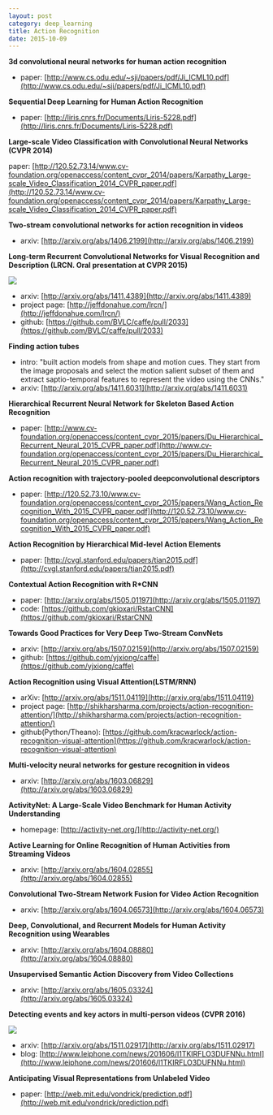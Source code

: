 ```yaml
---
layout: post
category: deep_learning
title: Action Recognition
date: 2015-10-09
---
```


**3d convolutional neural networks for human action recognition**

- paper: [http://www.cs.odu.edu/~sji/papers/pdf/Ji_ICML10.pdf](http://www.cs.odu.edu/~sji/papers/pdf/Ji_ICML10.pdf)

**Sequential Deep Learning for Human Action Recognition**

- paper: [http://liris.cnrs.fr/Documents/Liris-5228.pdf](http://liris.cnrs.fr/Documents/Liris-5228.pdf)

**Large-scale Video Classification with Convolutional Neural Networks (CVPR 2014)**

paper: [http://120.52.73.14/www.cv-foundation.org/openaccess/content_cvpr_2014/papers/Karpathy_Large-scale_Video_Classification_2014_CVPR_paper.pdf](http://120.52.73.14/www.cv-foundation.org/openaccess/content_cvpr_2014/papers/Karpathy_Large-scale_Video_Classification_2014_CVPR_paper.pdf)

**Two-stream convolutional networks for action recognition in videos**

- arxiv: [http://arxiv.org/abs/1406.2199](http://arxiv.org/abs/1406.2199)

**Long-term Recurrent Convolutional Networks for Visual Recognition and Description (LRCN. Oral presentation at CVPR 2015)**

![](http://jeffdonahue.com/lrcn/images/lrcn_tasks.png)

- arxiv: [http://arxiv.org/abs/1411.4389](http://arxiv.org/abs/1411.4389)
- project page: [http://jeffdonahue.com/lrcn/](http://jeffdonahue.com/lrcn/)
- github: [https://github.com/BVLC/caffe/pull/2033](https://github.com/BVLC/caffe/pull/2033)

**Finding action tubes**

- intro: "built action models from shape and motion cues. 
They start from the image proposals and select the motion salient subset of them and
extract saptio-temporal features to represent the video using the CNNs."
- arxiv: [http://arxiv.org/abs/1411.6031](http://arxiv.org/abs/1411.6031)

**Hierarchical Recurrent Neural Network for Skeleton Based Action Recognition**

- paper: [http://www.cv-foundation.org/openaccess/content_cvpr_2015/papers/Du_Hierarchical_Recurrent_Neural_2015_CVPR_paper.pdf](http://www.cv-foundation.org/openaccess/content_cvpr_2015/papers/Du_Hierarchical_Recurrent_Neural_2015_CVPR_paper.pdf)

**Action recognition with trajectory-pooled deepconvolutional descriptors**

- paper: [http://120.52.73.10/www.cv-foundation.org/openaccess/content_cvpr_2015/papers/Wang_Action_Recognition_With_2015_CVPR_paper.pdf](http://120.52.73.10/www.cv-foundation.org/openaccess/content_cvpr_2015/papers/Wang_Action_Recognition_With_2015_CVPR_paper.pdf)

**Action Recognition by Hierarchical Mid-level Action Elements**

- paper: [http://cvgl.stanford.edu/papers/tian2015.pdf](http://cvgl.stanford.edu/papers/tian2015.pdf)

**Contextual Action Recognition with R*CNN**

- paper: [http://arxiv.org/abs/1505.01197](http://arxiv.org/abs/1505.01197)
- code: [https://github.com/gkioxari/RstarCNN](https://github.com/gkioxari/RstarCNN)

**Towards Good Practices for Very Deep Two-Stream ConvNets**

- arxiv: [http://arxiv.org/abs/1507.02159](http://arxiv.org/abs/1507.02159)
- github: [https://github.com/yjxiong/caffe](https://github.com/yjxiong/caffe)

**Action Recognition using Visual Attention(LSTM/RNN)**

- arXiv: [http://arxiv.org/abs/1511.04119](http://arxiv.org/abs/1511.04119)
- project page: [http://shikharsharma.com/projects/action-recognition-attention/](http://shikharsharma.com/projects/action-recognition-attention/)
- github(Python/Theano): [https://github.com/kracwarlock/action-recognition-visual-attention](https://github.com/kracwarlock/action-recognition-visual-attention)

**Multi-velocity neural networks for gesture recognition in videos**

- arxiv: [http://arxiv.org/abs/1603.06829](http://arxiv.org/abs/1603.06829)

**ActivityNet: A Large-Scale Video Benchmark for Human Activity Understanding**

- homepage: [http://activity-net.org/](http://activity-net.org/)

**Active Learning for Online Recognition of Human Activities from Streaming Videos**

- arxiv: [http://arxiv.org/abs/1604.02855](http://arxiv.org/abs/1604.02855)

**Convolutional Two-Stream Network Fusion for Video Action Recognition**

- arxiv: [http://arxiv.org/abs/1604.06573](http://arxiv.org/abs/1604.06573)

**Deep, Convolutional, and Recurrent Models for Human Activity Recognition using Wearables**

- arxiv: [http://arxiv.org/abs/1604.08880](http://arxiv.org/abs/1604.08880)

**Unsupervised Semantic Action Discovery from Video Collections**

- arxiv: [http://arxiv.org/abs/1605.03324](http://arxiv.org/abs/1605.03324)

**Detecting events and key actors in multi-person videos (CVPR 2016)**

![](http://static.leiphone.com/uploads/new/article/740_740/201606/57710e90ef416.png)

- arxiv: [http://arxiv.org/abs/1511.02917](http://arxiv.org/abs/1511.02917)
- blog: [http://www.leiphone.com/news/201606/l1TKIRFLO3DUFNNu.html](http://www.leiphone.com/news/201606/l1TKIRFLO3DUFNNu.html)

**Anticipating Visual Representations from Unlabeled Video**

- paper: [http://web.mit.edu/vondrick/prediction.pdf](http://web.mit.edu/vondrick/prediction.pdf)